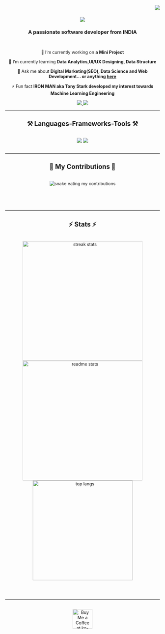 <img align="right" src="https://visitor-badge.laobi.icu/badge?page_id=SagarBokade.SagarBokade"/>

<h1 align="center">
    <img src="https://readme-typing-svg.herokuapp.com/?font=Righteous&size=35&center=true&vCenter=true&width=500&height=70&duration=5000&lines=Hi+There!+👋;+I'm+Sagar+Bokade!;" />
</h1>

<h3 align="center">A passionate software developer from INDIA </h3>

<br/>

<div align="center">
 
 🔭 I’m currently working on **a Mini Project**
 
 🌱 I’m currently learning **Data Analytics,UI/UX Designing, Data Structure**

💬 Ask me about **Digital Marketing(SEO), Data Science and Web Development... or anything [here](https://github.com/SagarBokade/SagarBokade/issues)**

⚡ Fun fact **IRON MAN aka Tony Stark developed my interest towards Machine Learning Engineering**

 </div>
 
<div align="center"> 
  <a href="sagarnbokade@gmail.com">
    <img src="https://img.shields.io/badge/Gmail-333333?style=for-the-badge&logo=gmail&logoColor=red" />
  </a>
  <a href="https://www.linkedin.com/in/sagar-bokade/" target="_blank">
    <img src="https://img.shields.io/badge/LinkedIn-0077B5?style=for-the-badge&logo=linkedin&logoColor=white" target="_blank" />
  </a>
<!--   <a href="" target="_blank">
     <img src="https://img.shields.io/badge/Portfolio-FF5722?style=for-the-badge&logo=todoist&logoColor=white" target="_blank" /> <!-- sqlite, safari, google-chrome are other good icon options --> 
  </a>
</div>

 <hr/>
 
<h2 align="center">⚒️ Languages-Frameworks-Tools ⚒️</h2>
<br/>
<div align="center">
    <img src="https://skillicons.dev/icons?i=bootstrap,html,css,vscode,github,figma,git,r" />
    <img src="https://skillicons.dev/icons?i=python,javascript,firebase,c,java,mysql,flask" /><br>
</div>

<br/>
<hr/>

<div align="center">
  <h2>🐍 My Contributions 🐍</h2>
  <br>
  <img alt="snake eating my contributions" src="https://raw.githubusercontent.com/SagarBokade/SagarBokade/output/github-contribution-grid-snake.svg" />
  
  <br/><br/><br/>
</div>

<hr/>

<h2 align="center">⚡ Stats ⚡</h2>
<br>
<div align=center>
  <img width=390 src="https://github-readme-streak-stats-SagarBokade.vercel.app/?user=SagarBokade&count_private=true&theme=react&border_radius=10" alt="streak stats"/>
  <img width=390 src="https://github-readme-stats-SagarBokade.vercel.app/api?username=SagarBokade&count_private=true&show_icons=true&theme=react&rank_icon=github&border_radius=10" alt="readme stats" />
  <br/>
  <img width=325 align="center" src="https://github-readme-stats-SagarBokade.vercel.app/api/top-langs/?username=SagarBokade&hide=HTML&langs_count=8&layout=compact&theme=react&border_radius=10&size_weight=0.5&count_weight=0.5&exclude_repo=github-readme-stats" alt="top langs" />
</div>

<br/><br/>

<hr/>

<br/>

<div align="center">
<a href='https://ko-fi.com/V7V4RAK9C' target='_blank'><img height='64' style='border:0px;height:64px;' src='https://storage.ko-fi.com/cdn/kofi1.png?v=3' border='0' alt='Buy Me a Coffee at ko-fi.com' /></a>
</div>

<br/>
